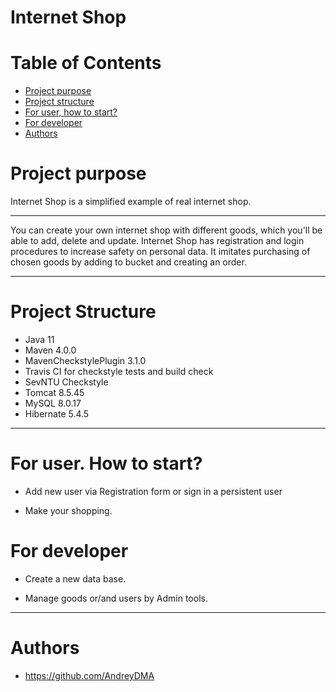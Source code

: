 
# Internet Shop

# Table of Contents
* [Project purpose](#purpose)
* [Project structure](#structure)
* [For user, how to start?](#user-start)
* [For developer](#developer-start)
* [Authors](#authors)

# <a name="purpose"></a>Project purpose
Internet Shop is a simplified example of real internet shop.
<hr>
You can create your own internet shop with different goods, which you'll be able to add, delete and update.
Internet Shop has registration and login procedures to increase safety on personal data. 
It imitates purchasing of chosen goods by adding to bucket and creating an order.
<hr>

# <a name="structure"></a>Project Structure
* Java 11
* Maven 4.0.0
* MavenCheckstylePlugin 3.1.0
* Travis CI for checkstyle tests and build check
* SevNTU Checkstyle
* Tomcat 8.5.45
* MySQL 8.0.17 
* Hibernate 5.4.5
<hr>

# <a name="user-start"></a>For user. How to start?
* Add new user via Registration form or sign in a persistent user

* Make your shopping.
 

# <a name="developer-start"></a>For developer
* Create a new data base.

* Manage goods or/and users by Admin tools.

<hr>

# <a name="authors"></a>Authors
* https://github.com/AndreyDMA
